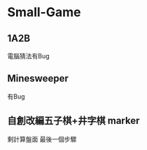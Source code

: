 # Small-Game

## 1A2B 
   電腦猜法有Bug

## Minesweeper
   有Bug
   
## 自創改編五子棋+井字棋 marker
   剩計算盤面 最後一個步驟
